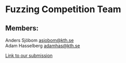# Fuzzing Competition Team

## Members:  

Anders Sjöbom [asjobom@kth.se](mailto:asjobom@kth.se)   
Adam Hasselberg [adamhas@kth.se](mailto:adamhas.kth.se)

[Link to our submission](https://github.com/adamhass/fuzzing/tree/master/submission)